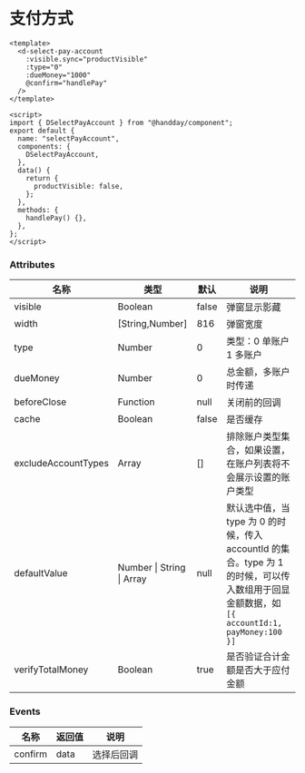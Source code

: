 # 支付方式

```vue
<template>
  <d-select-pay-account
    :visible.sync="productVisible"
    :type="0"
    :dueMoney="1000"
    @confirm="handlePay"
  />
</template>

<script>
import { DSelectPayAccount } from "@handday/component";
export default {
  name: "selectPayAccount",
  components: {
    DSelectPayAccount,
  },
  data() {
    return {
      productVisible: false,
    };
  },
  methods: {
    handlePay() {},
  },
};
</script>
```

### Attributes

| 名称                | 类型                      | 默认  | 说明                                                                                                                                         |
| ------------------- | ------------------------- | ----- | -------------------------------------------------------------------------------------------------------------------------------------------- |
| visible             | Boolean                   | false | 弹窗显示影藏                                                                                                                                 |
| width               | [String,Number]           | 816   | 弹窗宽度                                                                                                                                     |
| type                | Number                    | 0     | 类型：0 单账户 1 多账户                                                                                                                      |
| dueMoney            | Number                    | 0     | 总金额，多账户时传递                                                                                                                         |
| beforeClose         | Function                  | null  | 关闭前的回调                                                                                                                                 |
| cache               | Boolean                   | false | 是否缓存                                                                                                                                     |
| excludeAccountTypes | Array<Number>             | []    | 排除账户类型集合，如果设置，在账户列表将不会展示设置的账户类型                                                                               |
| defaultValue        | Number \| String \| Array | null  | 默认选中值，当 type 为 0 的时候，传入 accountId 的集合。type 为 1 的时候，可以传入数组用于回显金额数据，如 `[{ accountId:1, payMoney:100 }]` |
| verifyTotalMoney    | Boolean                   | true  | 是否验证合计金额是否大于应付金额                                                                                                             |

### Events

| 名称    | 返回值 | 说明       |
| ------- | ------ | ---------- |
| confirm | data   | 选择后回调 |
